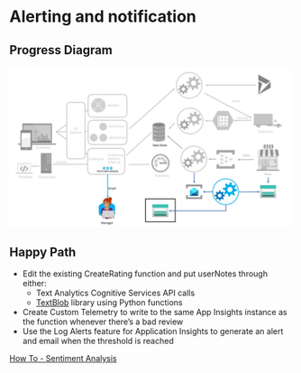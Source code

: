# Alerting and notification

## Progress Diagram

![Alerting and notification progress diagram](../images/alerting-and-notification-progress-diagram.jpg)

## Happy Path

* Edit the existing CreateRating function and put userNotes through either:
    * Text Analytics Cognitive Services API calls
    * [TextBlob](https://textblob.readthedocs.io/en/dev/index.html#) library using Python functions
* Create Custom Telemetry to write to the same App Insights instance as the function whenever there’s a bad review
* Use the Log Alerts feature for Application Insights to generate an alert and email when the threshold is reached

[How To - Sentiment Analysis](https://docs.microsoft.com/en-us/azure/cognitive-services/text-analytics/how-tos/text-analytics-how-to-sentiment-analysis?tabs=version-3)  
